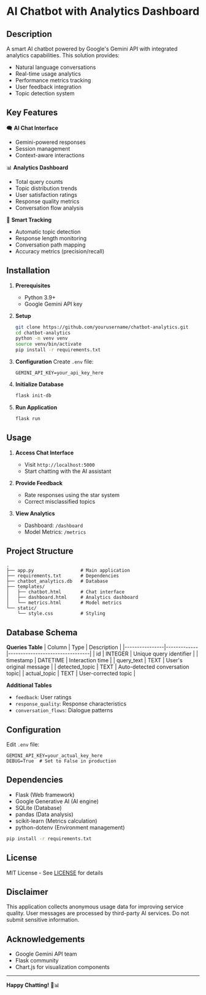 # AI Chatbot with Analytics Dashboard

## Description

A smart AI chatbot powered by Google's Gemini API with integrated analytics capabilities. This solution provides:

- Natural language conversations
- Real-time usage analytics
- Performance metrics tracking
- User feedback integration
- Topic detection system

## Key Features

🗨️ **AI Chat Interface**
- Gemini-powered responses
- Session management
- Context-aware interactions

📊 **Analytics Dashboard**
- Total query counts
- Topic distribution trends
- User satisfaction ratings
- Response quality metrics
- Conversation flow analysis

🤖 **Smart Tracking**
- Automatic topic detection
- Response length monitoring
- Conversation path mapping
- Accuracy metrics (precision/recall)

## Installation

1. **Prerequisites**
   - Python 3.9+
   - Google Gemini API key

2. **Setup**
   ```bash
   git clone https://github.com/yourusername/chatbot-analytics.git
   cd chatbot-analytics
   python -m venv venv
   source venv/bin/activate
   pip install -r requirements.txt
   ```

3. **Configuration**
   Create `.env` file:
   ```env
   GEMINI_API_KEY=your_api_key_here
   ```

4. **Initialize Database**
   ```bash
   flask init-db
   ```

5. **Run Application**
   ```bash
   flask run
   ```

## Usage

1. **Access Chat Interface**
   - Visit `http://localhost:5000`
   - Start chatting with the AI assistant

2. **Provide Feedback**
   - Rate responses using the star system
   - Correct misclassified topics

3. **View Analytics**
   - Dashboard: `/dashboard`
   - Model Metrics: `/metrics`

## Project Structure

```
.
├── app.py                 # Main application
├── requirements.txt       # Dependencies
├── chatbot_analytics.db   # Database
├── templates/
│   ├── chatbot.html       # Chat interface
│   ├── dashboard.html     # Analytics dashboard
│   └── metrics.html       # Model metrics
└── static/
    └── style.css          # Styling
```

## Database Schema

**Queries Table**
| Column         | Type        | Description                     |
|----------------|-------------|---------------------------------|
| id             | INTEGER     | Unique query identifier         |
| timestamp      | DATETIME    | Interaction time                |
| query_text     | TEXT        | User's original message         |
| detected_topic | TEXT        | Auto-detected conversation topic|
| actual_topic   | TEXT        | User-corrected topic            |

**Additional Tables**
- `feedback`: User ratings
- `response_quality`: Response characteristics
- `conversation_flows`: Dialogue patterns

## Configuration

Edit `.env` file:
```env
GEMINI_API_KEY=your_actual_key_here
DEBUG=True  # Set to False in production
```

## Dependencies

- Flask (Web framework)
- Google Generative AI (AI engine)
- SQLite (Database)
- pandas (Data analysis)
- scikit-learn (Metrics calculation)
- python-dotenv (Environment management)

```bash
pip install -r requirements.txt
```

## License

MIT License - See [LICENSE](LICENSE) for details

## Disclaimer

This application collects anonymous usage data for improving service quality. User messages are processed by third-party AI services. Do not submit sensitive information.

## Acknowledgements

- Google Gemini API team
- Flask community
- Chart.js for visualization components

---

**Happy Chatting!** 🤖📊
